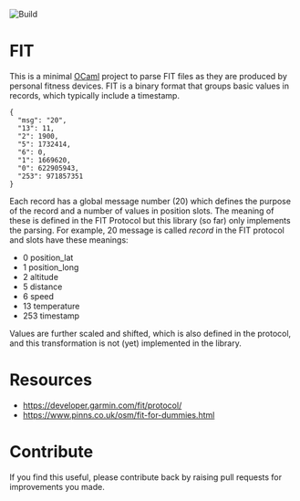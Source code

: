 

![Build](https://github.com/lindig/fit/workflows/CI/badge.svg)

# FIT

This is a minimal [OCaml] project to parse FIT files as they are
produced by personal fitness devices. FIT is a binary format that groups
basic values in records, which typically include a timestamp.

    {
      "msg": "20",
      "13": 11,
      "2": 1900,
      "5": 1732414,
      "6": 0,
      "1": 1669620,
      "0": 622905943,
      "253": 971857351
    }

Each record has a global message number (20) which defines the purpose
of the record and a number of values in position slots. The meaning of
these is defined in the FIT Protocol but this library (so far) only
implements the parsing. For example, 20 message is called _record_ in
the FIT protocol and slots have these meanings:

* 0 position\_lat
* 1 position\_long
* 2 altitude
* 5 distance
* 6 speed
* 13 temperature
* 253 timestamp

Values are further scaled and shifted, which is also defined in the
protocol, and this transformation is not (yet) implemented in the
library.

# Resources

* https://developer.garmin.com/fit/protocol/
* https://www.pinns.co.uk/osm/fit-for-dummies.html
# Contribute

If you find this useful, please contribute back by raising pull
requests for improvements you made.

[OCaml]:  https://www.ocaml.org/
